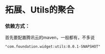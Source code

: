 # 拓展、Utils的聚合

### 依赖方式：

首先要配置腾讯云的maven，一般都有，不多说
```
"com.foundation.widget:utils:0.0.1-SNAPSHOT"
```
